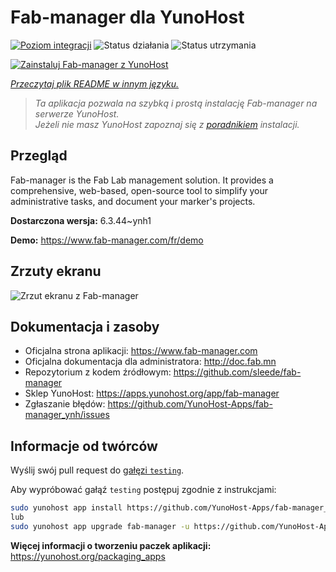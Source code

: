 <!--
To README zostało automatycznie wygenerowane przez <https://github.com/YunoHost/apps/tree/master/tools/readme_generator>
Nie powinno być ono edytowane ręcznie.
-->

# Fab-manager dla YunoHost

[![Poziom integracji](https://apps.yunohost.org/badge/integration/fab-manager)](https://ci-apps.yunohost.org/ci/apps/fab-manager/)
![Status działania](https://apps.yunohost.org/badge/state/fab-manager)
![Status utrzymania](https://apps.yunohost.org/badge/maintained/fab-manager)

[![Zainstaluj Fab-manager z YunoHost](https://install-app.yunohost.org/install-with-yunohost.svg)](https://install-app.yunohost.org/?app=fab-manager)

*[Przeczytaj plik README w innym języku.](./ALL_README.md)*

> *Ta aplikacja pozwala na szybką i prostą instalację Fab-manager na serwerze YunoHost.*  
> *Jeżeli nie masz YunoHost zapoznaj się z [poradnikiem](https://yunohost.org/install) instalacji.*

## Przegląd

Fab-manager is the Fab Lab management solution. It provides a comprehensive, web-based, open-source tool to simplify your administrative tasks, and document your marker's projects.


**Dostarczona wersja:** 6.3.44~ynh1

**Demo:** <https://www.fab-manager.com/fr/demo>

## Zrzuty ekranu

![Zrzut ekranu z Fab-manager](./doc/screenshots/dashboard-mockup.webp)

## Dokumentacja i zasoby

- Oficjalna strona aplikacji: <https://www.fab-manager.com>
- Oficjalna dokumentacja dla administratora: <http://doc.fab.mn>
- Repozytorium z kodem źródłowym: <https://github.com/sleede/fab-manager>
- Sklep YunoHost: <https://apps.yunohost.org/app/fab-manager>
- Zgłaszanie błędów: <https://github.com/YunoHost-Apps/fab-manager_ynh/issues>

## Informacje od twórców

Wyślij swój pull request do [gałęzi `testing`](https://github.com/YunoHost-Apps/fab-manager_ynh/tree/testing).

Aby wypróbować gałąź `testing` postępuj zgodnie z instrukcjami:

```bash
sudo yunohost app install https://github.com/YunoHost-Apps/fab-manager_ynh/tree/testing --debug
lub
sudo yunohost app upgrade fab-manager -u https://github.com/YunoHost-Apps/fab-manager_ynh/tree/testing --debug
```

**Więcej informacji o tworzeniu paczek aplikacji:** <https://yunohost.org/packaging_apps>
